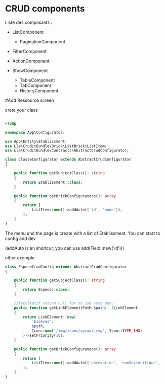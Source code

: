 # CRUD components


Liste des composants :

- ListComponent
    - PaginationComponent
- FilterComponent
- ActionComponent

- ShowComponent
    - TableComponent
    - TabComponent
    - HistoryComponent


#Add Ressource screen

crete your class

```php

<?php

namespace App\Configurator;

use App\Entity\Etablissment;
use Lle\CruditBundle\Brick\ListBrick\ListItem;
use Lle\CruditBundle\Contracts\AbstractCrudConfigurator;

class ClasseConfigurator extends AbstractCrudConfigurator
{

    public function getSubjectClass(): string
    {
        return Etablissment::class;
    }

    public function getBrickConfigurators(): array
    {
        return [
            ListItem::new()->addAuto(['id', 'name']),
        ];
    }
}

```

The menu and the page is create with a list of Etablissment. You can start to config and dev

(addAuto is an shortcur, you can use add(Field::new('id')))

other exemple:

```php
class EspeceCrudConfig extends AbstractCrudConfigurator
{

    public function getSubjectClass(): string
    {
        return Espece::class;
    }

    //facultatif return null for no use auto menu
    public function getLinkElement(Path $path): ?LinkElement
    {
        return LinkElement::new(
            'Especes',
            $path,
            Icon::new('/img/icons/sprout.svg', Icon::TYPE_IMG)
        )->setPriority(10);
    }

    public function getBrickConfigurators(): array
    {
        return [
            ListItem::new()->addAuto(['abrevation', 'nomScientifique', 'nomVernaculaire'])
        ];
    }
}
```

